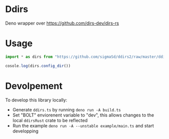 # Ddirs
Deno wrapper over https://github.com/dirs-dev/dirs-rs

# Usage
```ts
import * as dirs from "https://github.com/sigmaSd/ddirs2/raw/master/ddirs.ts"

cosole.log(dirs.config_dir())
```

# Devolpement
To develop this library locally:
- Generate `ddirs.ts` by running `deno run -A build.ts`
- Set "BOLT" enviorenent variable to "dev", this allows changes to the local `ddirsRust` crate to be reflected
- Run the example `deno run -A --unstable example/main.ts` and start developping
